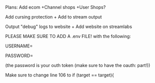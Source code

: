 Plans:
Add ecom
    +Channel shops
    +User Shops?

Add cursing protection
    + Add to stream output

Output "debug" logs to website
    + Add website on streamlabs

PLEASE MAKE SURE TO ADD A .env FILE! with the following:

USERNAME=

PASSWORD=

(the password is your outh token (make sure to have the oauth: part!))

Make sure to change line 106 to if (target == target){